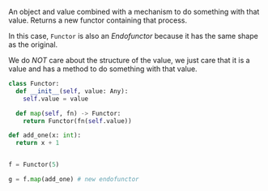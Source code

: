 An object and value combined with a mechanism to do something with that value. Returns a new functor containing that process.

In this case, `Functor` is also an _Endofunctor_ because it has the same shape as the original.

We do _NOT_ care about the structure of the value, we just care that it is a value and has a method to do something with that value.

```python
class Functor:
  def __init__(self, value: Any):
    self.value = value

  def map(self, fn) -> Functor:
    return Functor(fn(self.value))

def add_one(x: int):
  return x + 1


f = Functor(5)

g = f.map(add_one) # new endofunctor
```